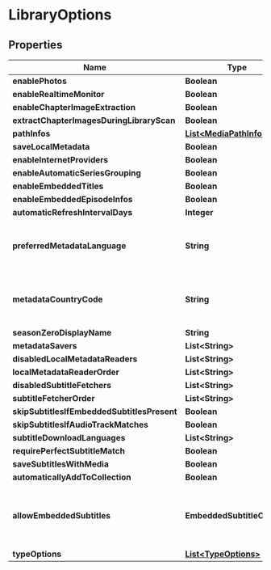 

# LibraryOptions


## Properties

| Name | Type | Description | Notes |
|------------ | ------------- | ------------- | -------------|
|**enablePhotos** | **Boolean** |  |  [optional] |
|**enableRealtimeMonitor** | **Boolean** |  |  [optional] |
|**enableChapterImageExtraction** | **Boolean** |  |  [optional] |
|**extractChapterImagesDuringLibraryScan** | **Boolean** |  |  [optional] |
|**pathInfos** | [**List&lt;MediaPathInfo&gt;**](MediaPathInfo.md) |  |  [optional] |
|**saveLocalMetadata** | **Boolean** |  |  [optional] |
|**enableInternetProviders** | **Boolean** |  |  [optional] |
|**enableAutomaticSeriesGrouping** | **Boolean** |  |  [optional] |
|**enableEmbeddedTitles** | **Boolean** |  |  [optional] |
|**enableEmbeddedEpisodeInfos** | **Boolean** |  |  [optional] |
|**automaticRefreshIntervalDays** | **Integer** |  |  [optional] |
|**preferredMetadataLanguage** | **String** | Gets or sets the preferred metadata language. |  [optional] |
|**metadataCountryCode** | **String** | Gets or sets the metadata country code. |  [optional] |
|**seasonZeroDisplayName** | **String** |  |  [optional] |
|**metadataSavers** | **List&lt;String&gt;** |  |  [optional] |
|**disabledLocalMetadataReaders** | **List&lt;String&gt;** |  |  [optional] |
|**localMetadataReaderOrder** | **List&lt;String&gt;** |  |  [optional] |
|**disabledSubtitleFetchers** | **List&lt;String&gt;** |  |  [optional] |
|**subtitleFetcherOrder** | **List&lt;String&gt;** |  |  [optional] |
|**skipSubtitlesIfEmbeddedSubtitlesPresent** | **Boolean** |  |  [optional] |
|**skipSubtitlesIfAudioTrackMatches** | **Boolean** |  |  [optional] |
|**subtitleDownloadLanguages** | **List&lt;String&gt;** |  |  [optional] |
|**requirePerfectSubtitleMatch** | **Boolean** |  |  [optional] |
|**saveSubtitlesWithMedia** | **Boolean** |  |  [optional] |
|**automaticallyAddToCollection** | **Boolean** |  |  [optional] |
|**allowEmbeddedSubtitles** | **EmbeddedSubtitleOptions** | An enum representing the options to disable embedded subs. |  [optional] |
|**typeOptions** | [**List&lt;TypeOptions&gt;**](TypeOptions.md) |  |  [optional] |



